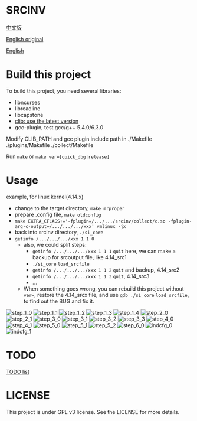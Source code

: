 # SRCINV

[中文版](https://github.com/snorez/srcinv/blob/master/doc/README.zh)

[English original](https://github.com/snorez/srcinv/blob/master/doc/README.en)

[English](https://github.com/snorez/srcinv/blob/master/doc/README_en.md)

# Build this project
To build this project, you need several libraries:
+	libncurses
+	libreadline
+	libcapstone
+	[clib: use the latest version](https://github.com/snorez/clib/)
+	gcc-plugin, test gcc/g++ 5.4.0/6.3.0

Modify CLIB_PATH and gcc plugin include path in ./Makefile ./plugins/Makefile ./collect/Makefile

Run `make` or `make ver=[quick_dbg|release]`

# Usage
example, for linux kernel(4.14.x)
+ change to the target directory, `make mrproper`
+ prepare .config file, `make oldconfig`
+ `make EXTRA_CFLAGS+='-fplugin=/.../.../srcinv/collect/c.so -fplugin-arg-c-output=/.../.../.../xxx' vmlinux -jx`
+ back into srcinv directory, `./si_core`
+ `getinfo /.../.../.../xxx 1 1 0`
	+ also, we could split steps:
		+ `getinfo /.../.../.../xxx 1 1 1` `quit`
			here, we can make a backup for srcoutput file, like 4.14_src1
		+ `./si_core` `load_srcfile`
		+ `getinfo /.../.../.../xxx 1 1 2` `quit` and backup, 4.14_src2
		+ `getinfo /.../.../.../xxx 1 1 3` `quit`, 4.14_src3
		+ ...
	+ When something goes wrong, you can rebuild this project without `ver=`,
		restore the 4.14_srcx file,
		and use `gdb ./si_core` `load_srcfile`, to find out the BUG and
		fix it.

![step_1_0](https://github.com/snorez/srcinv/blob/master/doc/phase1_0.png)
![step_1_1](https://github.com/snorez/srcinv/blob/master/doc/phase1_1.png)
![step_1_2](https://github.com/snorez/srcinv/blob/master/doc/phase1_2.png)
![step_1_3](https://github.com/snorez/srcinv/blob/master/doc/phase1_3.png)
![step_1_4](https://github.com/snorez/srcinv/blob/master/doc/phase1_4.png)
![step_2_0](https://github.com/snorez/srcinv/blob/master/doc/phase2_0.png)
![step_2_1](https://github.com/snorez/srcinv/blob/master/doc/phase2_1.png)
![step_3_0](https://github.com/snorez/srcinv/blob/master/doc/phase3_0.png)
![step_3_1](https://github.com/snorez/srcinv/blob/master/doc/phase3_1.png)
![step_3_2](https://github.com/snorez/srcinv/blob/master/doc/phase3_2.png)
![step_3_3](https://github.com/snorez/srcinv/blob/master/doc/phase3_3.png)
![step_4_0](https://github.com/snorez/srcinv/blob/master/doc/phase4_0.png)
![step_4_1](https://github.com/snorez/srcinv/blob/master/doc/phase4_1.png)
![step_5_0](https://github.com/snorez/srcinv/blob/master/doc/phase5_0.png)
![step_5_1](https://github.com/snorez/srcinv/blob/master/doc/phase5_1.png)
![step_5_2](https://github.com/snorez/srcinv/blob/master/doc/phase5_2.png)
![step_6_0](https://github.com/snorez/srcinv/blob/master/doc/phase6_0.png)
![indcfg_0](https://github.com/snorez/srcinv/blob/master/doc/indcfg_0.png)
![indcfg_1](https://github.com/snorez/srcinv/blob/master/doc/indcfg_1.png)

# TODO
[TODO list](https://github.com/snorez/srcinv/blob/master/doc/TODO.md)

# LICENSE
This project is under GPL v3 license. See the LICENSE for more details.
